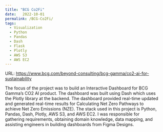 ```yaml
---
title: "BCG Co2Fi"
date:   2022-10-01
permalink: /BCG-Co2Fi/
tags:
  - Visualization
  - Python
  - Pandas
  - Dash
  - Flask
  - Plotly
  - AWS S3
  - AWS EC2
---
```


URL: https://www.bcg.com/beyond-consulting/bcg-gamma/co2-ai-for-sustainability

The focus of the project was to build an Interactive Dashboard for BCG Gamma’s CO2 AI product. The dashboard was built using Dash which uses the Plotly library at the backend. The dashboard provided real-time updated and generated real-time results for Calculating Net Zero Pathways to achieve Net Zero Emissions (NZE). The stack used in this project is Python, Pandas, Dash, Plotly, AWS S3, and AWS EC2. I was responsible for gathering requirements, obtaining domain knowledge, data mapping, and assisting engineers in building dashboards from Figma Designs.





